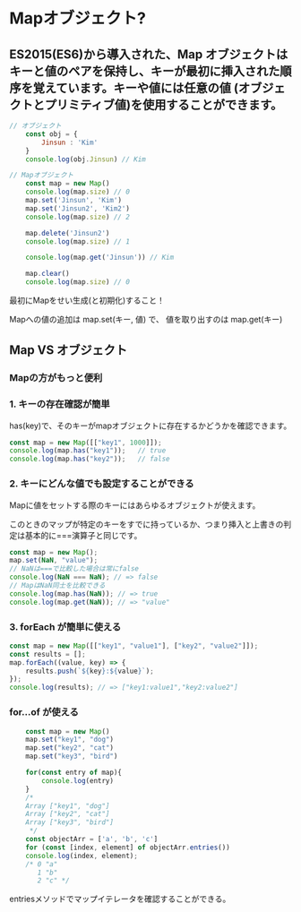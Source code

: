# Mapオブジェクト?
## ES2015(ES6)から導入された、Map オブジェクトはキーと値のペアを保持し、キーが最初に挿入された順序を覚えています。キーや値には任意の値 (オブジェクトとプリミティブ値)を使用することができます。
```javascript
// オブジェクト
	const obj = {
		Jinsun : 'Kim'
	}
	console.log(obj.Jinsun) // Kim  
```
```javascript
// Mapオブジェクト
	const map = new Map()
	console.log(map.size) // 0
	map.set('Jinsun', 'Kim')
	map.set('Jinsun2', 'Kim2')
	console.log(map.size) // 2

	map.delete('Jinsun2')
	console.log(map.size) // 1

	console.log(map.get('Jinsun')) // Kim

	map.clear()
	console.log(map.size) // 0
```
最初にMapをせい生成(と初期化)すること！

Mapへの値の追加は map.set(キー, 値) で、
値を取り出すのは map.get(キー) 

## Map VS オブジェクト
### Mapの方がもっと便利
### 1. キーの存在確認が簡単
has(key)で、そのキーがmapオブジェクトに存在するかどうかを確認できます。
```javascript
const map = new Map([["key1", 1000]]);
console.log(map.has("key1"));   // true
console.log(map.has("key2"));   // false
```

### 2. キーにどんな値でも設定することができる
Mapに値をセットする際のキーにはあらゆるオブジェクトが使えます。

 このときのマップが特定のキーをすでに持っているか、つまり挿入と上書きの判定は基本的に===演算子と同じです。
```javascript
const map = new Map();
map.set(NaN, "value");
// NaNは===で比較した場合は常にfalse
console.log(NaN === NaN); // => false
// MapはNaN同士を比較できる
console.log(map.has(NaN)); // => true
console.log(map.get(NaN)); // => "value"
```

### 3. forEach が簡単に使える
```javascript
const map = new Map([["key1", "value1"], ["key2", "value2"]]);
const results = [];
map.forEach((value, key) => {
    results.push(`${key}:${value}`);
});
console.log(results); // => ["key1:value1","key2:value2"]
```

### for...of が使える
```javascript
	const map = new Map()
	map.set("key1", "dog")
	map.set("key2", "cat")
	map.set("key3", "bird")

	for(const entry of map){
		console.log(entry)
	}
	/* 
	Array ["key1", "dog"]
	Array ["key2", "cat"]
	Array ["key3", "bird"] 
	 */
	const objectArr = ['a', 'b', 'c']
	for (const [index, element] of objectArr.entries())
  	console.log(index, element);
	/* 0 "a"
	   1 "b"
	   2 "c" */
```
entriesメソッドでマップイテレータを確認することができる。